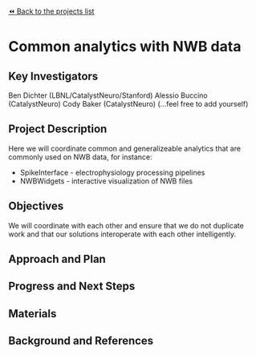 [:rewind: Back to the projects list](../../README.md#ProjectsList)

<!-- For information on how to write GitHub .md files see https://guides.github.com/features/mastering-markdown/ -->

# Common analytics with NWB data

## Key Investigators

<!-- - Investigator 1 (Affiliation)-->
<!-- - Investigator 2 (Affiliation)-->
Ben Dichter (LBNL/CatalystNeuro/Stanford)
Alessio Buccino (CatalystNeuro)
Cody Baker (CatalystNeuro)
(...feel free to add yourself)

## Project Description

<!-- Add a short paragraph describing the project. -->
Here we will coordinate common and generalizeable analytics that are commonly used on NWB data, for instance:
* SpikeInterface - electrophysiology processing pipelines
* NWBWidgets - interactive visualization of NWB files

## Objectives

<!-- Briefly describe the objectives of your project. What would you like to archive?-->
We will coordinate with each other and ensure that we do not duplicate work and that our solutions interoperate with
 each other intelligently.

<!-- 1. Objective A. Describe it in 1-2 sentences.-->
<!-- 1. Objective B. Describe it in 1-2 sentences.-->
<!-- 1. ...-->


## Approach and Plan

<!-- 1. Describe the steps of your planned approach to reach the objectives.-->
<!-- 1. ... -->
<!-- 1. ... -->

## Progress and Next Steps

<!--Populate this section as you are making progress before/during/after the hackathon-->
<!--Describe the progress you have made on the project,e.g., which objectives you have achieved and how.-->
<!--Describe the next steps you are planing to take to complete the project.-->

## Materials

<!--If available add links to the materials relevant to the project, e.g., the code generated for the project or data used-->
<!--If available add pictures and links to videos that demonstrate what has been accomplished.-->
<!--![Description of picture](Example2.jpg)-->

## Background and References

<!--Use this space for information that may help people better understand your project, like links to papers, source code, or data ,e.g:-->
<!-- - Source code: https://github.com/YourUser/YourRepository -->
<!-- - Documentation: https://link.to.docs -->
<!-- - Test data: https://link.to.test.data -->

